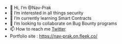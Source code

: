 - 👋 Hi, I’m @Nav-Prak
- 👀 I’m interested in all things security
- 🌱 I’m currently learning Smart Contracts
- 💞️ I’m looking to collaborate on Bug Bounty programs
- 📫 How to reach me [Twitter](https://twitter.com/NPrakaasham)
- Portfolio site : https://nav-prak.on.fleek.co/

<!---
Nav-Prak/Nav-Prak is a ✨ special ✨ repository because its `README.md` (this file) appears on your GitHub profile.
You can click the Preview link to take a look at your changes.
--->
